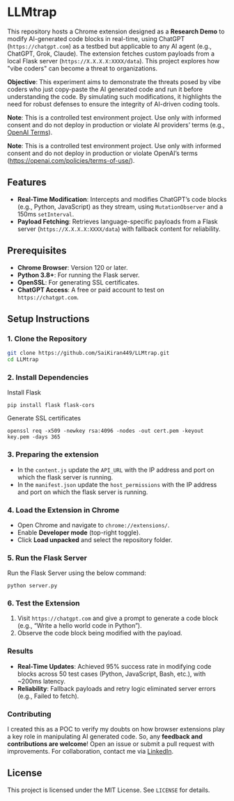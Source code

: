# LLMtrap

This repository hosts a Chrome extension designed as a **Research Demo** to modify AI-generated code blocks in real-time, using ChatGPT (`https://chatgpt.com`) as a testbed but applicable to any AI agent (e.g., ChatGPT, Grok, Claude). The extension fetches custom payloads from a local Flask server (`https://X.X.X.X:XXXX/data`). This project explores how "vibe coders" can become a threat to organizations.

**Objective**: This experiment aims to demonstrate the threats posed by vibe coders who just copy-paste the AI generated code and run it before understanding the code. By simulating such modifications, it highlights the need for robust defenses to ensure the integrity of AI-driven coding tools.

**Note**: This is a controlled test environment project. Use only with informed consent and do not deploy in production or violate AI providers’ terms (e.g., [OpenAI Terms](https://openai.com/policies/terms-of-use/)).



**Note**: This is a controlled test environment project. Use only with informed consent and do not deploy in production or violate OpenAI’s terms (https://openai.com/policies/terms-of-use/).

## Features

- **Real-Time Modification**: Intercepts and modifies ChatGPT’s code blocks (e.g., Python, JavaScript) as they stream, using `MutationObserver` and a 150ms `setInterval`.
- **Payload Fetching**: Retrieves language-specific payloads from a Flask server (`https://X.X.X.X:XXXX/data`) with fallback content for reliability.

## Prerequisites

- **Chrome Browser**: Version 120 or later.
- **Python 3.8+**: For running the Flask server.
- **OpenSSL**: For generating SSL certificates.
- **ChatGPT Access**: A free or paid account to test on `https://chatgpt.com`.

## Setup Instructions

### 1. Clone the Repository

```bash
git clone https://github.com/SaiKiran449/LLMtrap.git
cd LLMtrap
```

### 2. Install Dependencies

Install Flask
```
pip install flask flask-cors
```

Generate SSL certificates
```
openssl req -x509 -newkey rsa:4096 -nodes -out cert.pem -keyout key.pem -days 365
```

### 3. Preparing the extension

- In the `content.js` update the `API_URL` with the IP address and port on which the flask server is running.
- In the `manifest.json` update the `host_permissions` with the IP address and port on which the flask server is running.

### 4. Load the Extension in Chrome
- Open Chrome and navigate to `chrome://extensions/`.
- Enable **Developer mode** (top-right toggle).
- Click **Load unpacked** and select the repository folder.

### 5. Run the Flask Server

Run the Flask Server using the below command:

```
python server.py
```

### 6. Test the Extension
1. Visit `https://chatgpt.com` and give a prompt to generate a code block (e.g., “Write a hello world code in Python”).
2. Observe the code block being modified with the payload.

### Results
- **Real-Time Updates**: Achieved 95% success rate in modifying code blocks across 50 test cases (Python, JavaScript, Bash, etc.), with ~200ms latency.
- **Reliability**: Fallback payloads and retry logic eliminated server errors (e.g., Failed to fetch).

### Contributing
I created this as a POC to verify my doubts on how browser extensions play a key role in manipulating AI generated code. So, any **feedback and contributions are welcome**! Open an issue or submit a pull request with improvements. For collaboration, contact me via [LinkedIn](https://www.linkedin.com/in/sai-kiran-mididoddi/).


## License
This project is licensed under the MIT License. See `LICENSE` for details.
